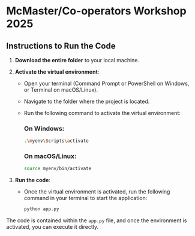 # McMaster/Co-operators Workshop 2025

## Instructions to Run the Code

1. **Download the entire folder** to your local machine.

2. **Activate the virtual environment**:
   - Open your terminal (Command Prompt or PowerShell on Windows, or Terminal on macOS/Linux).
   - Navigate to the folder where the project is located.
   - Run the following command to activate the virtual environment:

     ### On Windows:
     ```bash
     .\myenv\Scripts\activate
     ```

     ### On macOS/Linux:
     ```bash
     source myenv/bin/activate
     ```

3. **Run the code**:
   - Once the virtual environment is activated, run the following command in your terminal to start the application:
   
     ```bash
     python app.py
     ```

The code is contained within the `app.py` file, and once the environment is activated, you can execute it directly.
